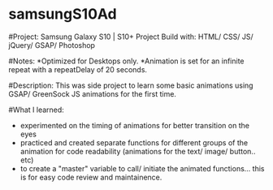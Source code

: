 # samsungS10Ad

#Project:
Samsung Galaxy S10 | S10+ Project
Build with: HTML/ CSS/ JS/ jQuery/ GSAP/ Photoshop

#Notes:
*Optimized for Desktops only.
*Animation is set for an infinite repeat with a repeatDelay of 20 seconds.

#Description:
This was side project to learn some basic animations using GSAP/ GreenSock JS animations for the first time.

#What I learned:
- experimented on the timing of animations for better transition on the eyes
- practiced and created separate functions for different groups of the animation for code readability (animations for the text/ image/ button.. etc)
- to create a "master" variable to call/ initiate the animated functions... this is for easy code review and maintainence.
